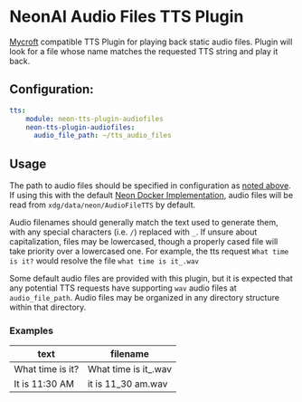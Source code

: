 # NeonAI Audio Files TTS Plugin
[Mycroft](https://mycroft-ai.gitbook.io/docs/mycroft-technologies/mycroft-core/plugins) compatible
TTS Plugin for playing back static audio files. Plugin will look for a file whose name matches the requested
TTS string and play it back.

## Configuration:
```yaml
tts:
    module: neon-tts-plugin-audiofiles
    neon-tts-plugin-audiofiles:
      audio_file_path: ~/tts_audio_files
```

## Usage
The path to audio files should be specified in configuration as [noted above](#configuration). 
If using this with the default [Neon Docker Implementation](https://github.com/NeonGeckoCom/NeonCore/tree/dev/docker),
audio files will be read from `xdg/data/neon/AudioFileTTS` by default. 

Audio filenames should generally match the text used to generate them, 
with any special characters (i.e. `/`) replaced with `_`. If
unsure about capitalization, files may be lowercased, though a properly cased
file will take priority over a lowercased one.
For example, the tts request `What time is it?` would resolve
the file `what time is it_.wav`

Some default audio files are provided with this plugin, but it is expected that
any potential TTS requests have supporting `wav` audio files at `audio_file_path`.
Audio files may be organized in any directory structure within that directory.

### Examples
| text             | filename             |
|------------------|----------------------|
| What time is it? | What time is it_.wav |
| It is 11:30 AM   | it is 11_30 am.wav   |

